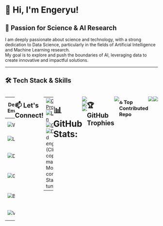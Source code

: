 # 👋 Hi, I'm Engeryu!

## 🔬 Passion for Science & AI Research

I am deeply passionate about science and technology, with a strong dedication to Data Science, particularly in the fields of Artificial Intelligence and Machine Learning research.  
My goal is to explore and push the boundaries of AI, leveraging data to create innovative and impactful solutions.

---

## 🛠️ Tech Stack & Skills

<div style="display: flex; justify-content: space-between;">

| **Development Environments**                                            | **Most Used Programming Languages**                                     | **Tools**                                                      | **Platforms & Technologies**                                      |
| ------------------------------------------------------------------------ | ------------------------------------------------------------------------ | -------------------------------------------------------------- | ------------------------------------------------------------------ |
| ![Windows](https://img.shields.io/badge/Windows-0078D6?logo=windows&logoColor=white&style=for-the-badge) | ![Python](https://img.shields.io/badge/Python-3776AB?logo=python&logoColor=white&style=for-the-badge) ![SQL](https://img.shields.io/badge/SQL-4479A1?logo=mysql&logoColor=white&style=for-the-badge) | ![Jupyter](https://img.shields.io/badge/Jupyter-F37626?logo=jupyter&logoColor=black&style=for-the-badge) ![LaTeX](https://img.shields.io/badge/LaTeX-008080?logo=latex&logoColor=white&style=for-the-badge) | ![AWS](https://img.shields.io/badge/Amazon_AWS-232F3E?logo=amazonaws&logoColor=FF9900&style=for-the-badge) ![GCP](https://img.shields.io/badge/Google_Cloud-4285F4?logo=googlecloud&logoColor=white&style=for-the-badge) |
| ![Linux](https://img.shields.io/badge/Linux-FCC624?logo=linux&logoColor=black&style=for-the-badge) | ![C++](https://img.shields.io/badge/C++-00599C?logo=cplusplus&logoColor=white&style=for-the-badge) ![C](https://img.shields.io/badge/C-00599C?logo=c&logoColor=white&style=for-the-badge) | ![NumPy](https://img.shields.io/badge/NumPy-013243?logo=numpy&logoColor=white&style=for-the-badge) ![Pandas](https://img.shields.io/badge/Pandas-150458?logo=pandas&logoColor=white&style=for-the-badge) | ![Apache](https://img.shields.io/badge/Apache-D22128?logo=apache&logoColor=white&style=for-the-badge) ![Airflow](https://img.shields.io/badge/Apache_Airflow-017CEE?logo=apacheairflow&logoColor=white&style=for-the-badge) |
| ![Debian](https://img.shields.io/badge/Debian-A81D33?logo=debian&logoColor=white&style=for-the-badge) | ![Julia](https://img.shields.io/badge/Julia-9558B2?logo=julia&logoColor=white&style=for-the-badge) ![R](https://img.shields.io/badge/R-276DC3?logo=r&logoColor=white&style=for-the-badge) | ![Scikit-Learn](https://img.shields.io/badge/Scikit--Learn-F7931E?logo=scikitlearn&logoColor=white&style=for-the-badge) ![SciPy](https://img.shields.io/badge/SciPy-8CAAE6?logo=scipy&logoColor=white&style=for-the-badge) | ![Docker](https://img.shields.io/badge/Docker-2496ED?logo=docker&logoColor=white&style=for-the-badge) ![Streamlit](https://img.shields.io/badge/Streamlit-FF4B4B?logo=streamlit&logoColor=white&style=for-the-badge) |
| ![Git](https://img.shields.io/badge/Git-F05032?logo=git&logoColor=white&style=for-the-badge) | ![Java](https://img.shields.io/badge/Java-007396?logo=java&logoColor=white&style=for-the-badge) ![Scala](https://img.shields.io/badge/Scala-DC322F?logo=scala&logoColor=white&style=for-the-badge) | ![PyTorch](https://img.shields.io/badge/PyTorch-EE4C2C?logo=pytorch&logoColor=white&style=for-the-badge) ![TensorFlow](https://img.shields.io/badge/TensorFlow-FF6F00?logo=tensorflow&logoColor=white&style=for-the-badge) | ![GraphDB](https://img.shields.io/badge/GraphDB-FF7139?logo=graphdb&logoColor=white&style=for-the-badge) ![MongoDB](https://img.shields.io/badge/MongoDB-47A248?logo=mongodb&logoColor=white&style=for-the-badge) |
| ![Bash](https://img.shields.io/badge/Bash-4EAA25?logo=gnubash&logoColor=white&style=for-the-badge) | ![PHP](https://img.shields.io/badge/PHP-777BB4?logo=php&logoColor=white&style=for-the-badge) ![JavaScript](https://img.shields.io/badge/JavaScript-F7DF1E?logo=javascript&logoColor=black&style=for-the-badge) | ![Spark](https://img.shields.io/badge/Spark-E25A1C?logo=apachespark&logoColor=white&style=for-the-badge) ![Markdown](https://img.shields.io/badge/Markdown-000000?logo=markdown&logoColor=white&style=for-the-badge) | ![Neo4j](https://img.shields.io/badge/Neo4j-008CC1?logo=neo4j&logoColor=white&style=for-the-badge) ![FileZilla](https://img.shields.io/badge/FileZilla-BF0000?logo=filezilla&logoColor=white&style=for-the-badge) |
| ![VSCode](https://img.shields.io/badge/VS_Code-007ACC?logo=visualstudiocode&logoColor=white&style=for-the-badge) | ![JSON](https://img.shields.io/badge/JSON-000000?logo=json&logoColor=white&style=for-the-badge) ![YAML](https://img.shields.io/badge/YAML-CA2322?logo=yaml&logoColor=white&style=for-the-badge) | ![Plotly](https://img.shields.io/badge/Plotly-3E4A4F?logo=plotly&logoColor=white&style=for-the-badge) ![Tableau](https://img.shields.io/badge/Tableau-E97627?logo=tableau&logoColor=white&style=for-the-badge) | ![NPM](https://img.shields.io/badge/NPM-CB3837?logo=npm&logoColor=white&style=for-the-badge) ![Nginx](https://img.shields.io/badge/Nginx-009639?logo=nginx&logoColor=white&style=for-the-badge) |

---

## 📫 Let's Connect!

<table style="border-collapse: collapse; width: 100%;">
  <tr>
    <td style="width: 70%; padding-right: 20px;">
      <div style="text-align: left; display: inline-block;">
        <a href="https://github.com/Engeryu">
          <img src="https://img.shields.io/badge/GitHub-Engeryu-100000?style=for-the-badge&logo=github&logoColor=white" alt="GitHub Profile" />
        </a>
        <br />
        <a href="https://www.linkedin.com/in/angel-gaspard-fauvelle-631111122/">
          <img src="https://img.shields.io/static/v1?message=LinkedIn&logo=linkedin&label=&color=0077B5&logoColor=white&labelColor=&style=for-the-badge" alt="LinkedIn" />
        </a>
        <br />
        <a href="mailto:angel.proworkspace@gmail.com">
          <img src="https://img.shields.io/static/v1?message=Gmail&logo=gmail&label=&color=D14836&logoColor=white&labelColor=&style=for-the-badge" alt="Gmail" />
        </a>
        <br />
        <img src="https://img.shields.io/static/v1?message=Discord&logo=discord&label=&color=7289DA&logoColor=white&labelColor=&style=for-the-badge" alt="Discord" />
        <i>engeryu</i> <bold>(Click to copy manually)</bold>
        <br />
        <bold>More to come... Stay tuned!</bold> 🚀
      </div>
    </td>
    <td style="text-align: right; width: 30%;">
      <img src="https://github.com/user-attachments/assets/e2bd9c47-44f0-4541-b182-9cc4a96d8772" alt="Chill Boy" style="max-width: 100%; border-radius: 10px;" />
    </td>
  </tr>
</table>

---

# 📊 GitHub Stats:

![](https://github-readme-stats.vercel.app/api?username=Engeryu&theme=date_night&hide_border=false&include_all_commits=true&count_private=true)<br/>
![](https://nirzak-streak-stats.vercel.app/?user=Engeryu&theme=date_night&hide_border=false)<br/>
![](https://github-readme-stats.vercel.app/api/top-langs/?username=Engeryu&theme=date_night&hide_border=false&include_all_commits=true&count_private=true&layout=compact)

## 🏆 GitHub Trophies
![](https://github-profile-trophy.vercel.app/?username=Engeryu&theme=radical&no-frame=false&no-bg=false&margin-w=4)

### 🔝 Top Contributed Repo
![](https://github-contributor-stats.vercel.app/api?username=Engeryu&limit=5&theme=date_night&combine_all_yearly_contributions=true)

---
[![](https://visitcount.itsvg.in/api?id=Engeryu&icon=0&color=9)](https://visitcount.itsvg.in)
<!-- Proudly created with GPRM ( https://gprm.itsvg.in ) -->
